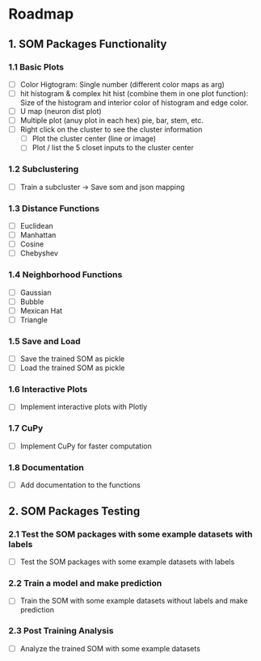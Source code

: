 # Roadmap

## 1. SOM Packages Functionality

### 1.1 Basic Plots
- [ ] Color Higtogram: Single number (different color maps as arg)
- [ ] hit histogram & complex hit hist (combine them in one plot function): Size of the histogram and interior color of histogram and edge color.
- [ ] U map (neuron dist plot)
- [ ] Multiple plot (anuy plot in each hex) pie, bar, stem, etc.
- [ ] Right click on the cluster to see the cluster information
    - [ ] Plot the cluster center (line or image)
    - [ ] Plot / list the 5 closet inputs to the cluster center

### 1.2 Subclustering
- [ ] Train a subcluster -> Save som and json mapping

### 1.3 Distance Functions
- [ ] Euclidean
- [ ] Manhattan
- [ ] Cosine
- [ ] Chebyshev

### 1.4 Neighborhood Functions
- [ ] Gaussian
- [ ] Bubble
- [ ] Mexican Hat
- [ ] Triangle

### 1.5 Save and Load
- [ ] Save the trained SOM as pickle
- [ ] Load the trained SOM as pickle

### 1.6 Interactive Plots
- [ ] Implement interactive plots with Plotly

### 1.7 CuPy 
- [ ] Implement CuPy for faster computation

### 1.8 Documentation
- [ ] Add documentation to the functions

## 2. SOM Packages Testing

### 2.1 Test the SOM packages with some example datasets with labels
- [ ] Test the SOM packages with some example datasets with labels

### 2.2 Train a model and make prediction
- [ ] Train the SOM with some example datasets without labels and make prediction

### 2.3 Post Training Analysis
- [ ] Analyze the trained SOM with some example datasets
